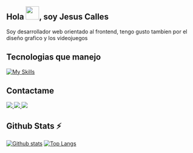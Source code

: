 ## Hola <img src="https://media.giphy.com/media/hvRJCLFzcasrR4ia7z/giphy.gif" width="35">, soy Jesus Calles  
<p>Soy desarrollador web orientado al frontend, tengo gusto tambien por el diseño grafico y los videojuegos</p>

## Tecnologias que manejo
[![My Skills](https://skillicons.dev/icons?i=js,html,css,react,nodejs,figma,photoshop,illustrator)](https://skillicons.dev)

## Contactame
<p >
<!-- Github!-->
  <a href="https://github.com/YiMonk">
    <img src="https://skillicons.dev/icons?i=github" />
  </a>
    <!-- Linkedin!-->
     <a href="https://www.linkedin.com/in/jesus-calles/">
    <img src="https://skillicons.dev/icons?i=linkedin" />
  </a>
    <!-- Gmail!-->
     <a href="mailto:jactcalles@gmail.com">
    <img src="https://skillicons.dev/icons?i=gmail" />
  </a>
</p>

  ## Github Stats ⚡
  
  <a href="#">![Github stats](https://github-readme-stats.vercel.app/api?username=YiMonk&theme=blueberry&count_private=true&hide_border=true&line_height=20)</a>
  <a href="#">![Top Langs](https://github-readme-stats.vercel.app/api/top-langs/?username=YiMonk&layout=compact&theme=blueberry&count_private=true&hide_border=true)</a>



